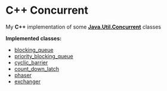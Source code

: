 # C++ Concurrent
My **C++** implementation of some **[Java.Util.Concurrent](https://docs.oracle.com/javase/8/docs/api/java/util/concurrent/package-summary.html)** classes

**Implemented classes:**
* [blocking_queue<T>](https://github.com/michelsciortino/Cpp-Concurrent/blob/master/src/blocking_queue.h)
* [priority_blocking_queue<T>](https://github.com/michelsciortino/Cpp-Concurrent/blob/master/src/priority_blocking_queue.h)
* [cyclic_barrier](https://github.com/michelsciortino/Cpp-Concurrent/blob/master/src/cyclic_barrier.h)
* [count_down_latch](https://github.com/michelsciortino/Cpp-Concurrent/blob/master/src/count_down_latch.h)
* [phaser](https://github.com/michelsciortino/Cpp-Concurrent/blob/master/src/phaser.h)
* [exchanger](https://github.com/michelsciortino/Cpp-Concurrent/blob/master/src/exchanger.h)
